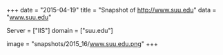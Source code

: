 
+++
date = "2015-04-19"
title = "Snapshot of http://www.suu.edu"
data = "www.suu.edu"

Server = ["IIS"]
domain = ["suu.edu"]

  image = "snapshots/2015_16/www.suu.edu.png"
+++
#
